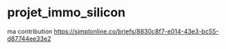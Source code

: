 # projet_immo_silicon
ma contribution https://simplonline.co/briefs/8830c8f7-e014-43e3-bc55-d87744ee33e2
